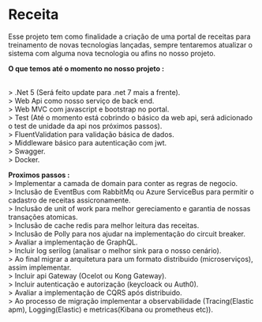 # Receita
Esse projeto tem como finalidade a criação de uma portal de receitas para treinamento de novas tecnologias lançadas, sempre tentaremos atualizar o sistema com alguma nova 
tecnologia ou afins no nosso projeto.

<b>O que temos até o momento no nosso projeto :</b>

<br> > .Net 5 (Será feito update para .net 7 mais a frente).
<br> > Web Api como nosso serviço de back end.
<br> > Web MVC com javascript e bootstrap no portal.
<br> > Test (Até o momento está cobrindo o básico da web api, será adicionado o test de unidade da api nos próximos passos).
<br> > FluentValidation para validação básica de dados. 
<br> > Middleware básico para autenticação com jwt.
<br> > Swagger.
<br> > Docker.
 
 
<b>Proximos passos :</b>
 <br>> Implementar a camada de domain para conter as regras de negocio.
 <br>> Inclusão de EventBus com RabbitMq ou Azure ServiceBus para permitir o cadastro de receitas assicronamente.
 <br>> Inclusão de unit of work para melhor gereciamento e garantia de nossas transações atomicas.
 <br>> Inclusão de cache redis para melhor leitura das receitas.
 <br>> Inclusão de Polly para nos ajudar na implementação do circuit breaker.
 <br>> Avaliar a implementação de GraphQL. 
 <br>> Incluir log serilog (analisar o melhor sink para o nosso cenário).
 <br>> Ao final migrar a arquitetura para um formato distribuido (microserviços), assim implementar.
 <br>> Incluir api Gateway (Ocelot ou Kong Gateway).
 <br>> Incluir autenticação e autorização (keycloack ou Auth0).
 <br>> Avaliar a implementação de CQRS após distribuido.
 <br>> Ao processo de migração implementar a observabilidade (Tracing(Elastic apm), Logging(Elastic) e metricas(Kibana ou prometheus etc)).



